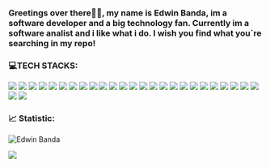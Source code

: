 ### Greetings over there👋🏼, my name is Edwin Banda, im a software developer and a big technology fan. Currently im a software analist and i like what i do. I wish you find what you`re searching in my repo!

### 💻TECH STACKS:

![](https://img.shields.io/badge/Linux-FCC624?style=for-the-badge&logo=linux&logoColor=black
)
![](https://img.shields.io/badge/Ubuntu-E95420?style=for-the-badge&logo=ubuntu&logoColor=white
)
![](https://img.shields.io/badge/Node.js-43853D?style=for-the-badge&logo=node.js&logoColor=white
)
![](https://img.shields.io/badge/JavaScript-F7DF1E?style=for-the-badge&logo=javascript&logoColor=black
)
![](https://img.shields.io/badge/HTML5-E34F26?style=for-the-badge&logo=html5&logoColor=white
)
![](https://img.shields.io/badge/Sass-CC6699?style=for-the-badge&logo=sass&logoColor=white
)
![](https://img.shields.io/badge/Java-ED8B00?style=for-the-badge&logo=openjdk&logoColor=white
)
![](https://img.shields.io/badge/Python-14354C?style=for-the-badge&logo=python&logoColor=white
)
![](https://img.shields.io/badge/PHP-777BB4?style=for-the-badge&logo=php&logoColor=white
)
![](https://img.shields.io/badge/Express.js-404D59?style=for-the-badge
)
![](https://img.shields.io/badge/React-20232A?style=for-the-badge&logo=react&logoColor=61DAFB
)
![](https://img.shields.io/badge/Bootstrap-563D7C?style=for-the-badge&logo=bootstrap&logoColor=white
)
![](https://img.shields.io/badge/jQuery-0769AD?style=for-the-badge&logo=jquery&logoColor=white
)
![](https://img.shields.io/badge/MySQL-00000F?style=for-the-badge&logo=mysql&logoColor=white
)
![](https://img.shields.io/badge/MongoDB-4EA94B?style=for-the-badge&logo=mongodb&logoColor=white
)
![](https://img.shields.io/badge/Powershell-2CA5E0?style=for-the-badge&logo=powershell&logoColor=white
)
![](https://img.shields.io/badge/sequelize-323330?style=for-the-badge&logo=sequelize&logoColor=blue
)
![](https://img.shields.io/badge/json%20web%20tokens-323330?style=for-the-badge&logo=json-web-tokens&logoColor=pink
)
![](https://img.shields.io/badge/Oracle-F80000?style=for-the-badge&logo=oracle&logoColor=black
)
![](https://img.shields.io/badge/MariaDB-003545?style=for-the-badge&logo=mariadb&logoColor=white
)
![](https://img.shields.io/badge/Figma-F24E1E?style=for-the-badge&logo=figma&logoColor=white
)
![](https://img.shields.io/badge/Udemy-EC5252?style=for-the-badge&logo=Udemy&logoColor=white
)
![](https://img.shields.io/badge/apache%20netbeans-1B6AC6?style=for-the-badge&logo=apache%20netbeans%20IDE&logoColor=white
)
![](https://img.shields.io/badge/Eclipse-2C2255?style=for-the-badge&logo=eclipse&logoColor=white
)
![](https://img.shields.io/badge/PyCharm-000000.svg?&style=for-the-badge&logo=PyCharm&logoColor=white
)
![](https://img.shields.io/badge/Visual_Studio_Code-0078D4?style=for-the-badge&logo=visual%20studio%20code&logoColor=white
)
![](https://img.shields.io/badge/GIT-E44C30?style=for-the-badge&logo=git&logoColor=white
)

### 📈 Statistic:
![Edwin Banda](https://github-readme-stats.vercel.app/api?username=EdwinBanda&show_icons=true&theme=blue-green)

![](https://github-readme-stats.vercel.app/api/top-langs/?username=EdwinBanda&theme=blue-green)
![]()
